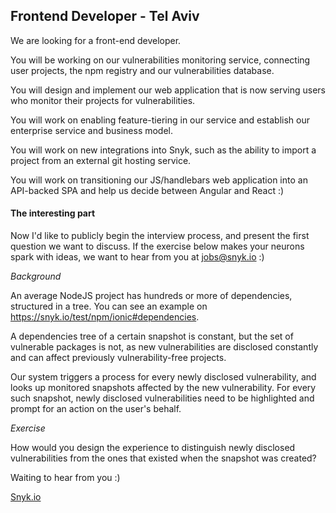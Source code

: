 ## Frontend Developer - Tel Aviv

We are looking for a front-end developer.

You will be working on our vulnerabilities monitoring service, connecting user projects, the npm registry and our vulnerabilities database.

You will design and implement our web application that is now serving users who monitor their projects for vulnerabilities.

You will work on enabling feature-tiering in our service and establish our enterprise service and business model.

You will work on new integrations into Snyk, such as the ability to import a project from an external git hosting service.

You will work on transitioning our JS/handlebars web application into an API-backed SPA and help us decide between Angular and React :)

#### The interesting part

Now I'd like to publicly begin the interview process, and present the first question we want to discuss.
If the exercise below makes your neurons spark with ideas, we want to hear from you at jobs@snyk.io :)

*Background*

An average NodeJS project has hundreds or more of dependencies, structured in a tree. You can see an example on https://snyk.io/test/npm/ionic#dependencies.

A dependencies tree of a certain snapshot is constant, but the set of vulnerable packages is not, as new vulnerabilities are disclosed constantly and can affect previously vulnerability-free projects.

Our system triggers a process for every newly disclosed vulnerability, and looks up monitored snapshots affected by the new vulnerability. For every such snapshot, newly disclosed vulnerabilities need to be highlighted and prompt for an action on the user's behalf.

*Exercise*

How would you design the experience to distinguish newly disclosed vulnerabilities from the ones that existed when the snapshot was created?

Waiting to hear from you :)

[Snyk.io](https://snyk.io)
